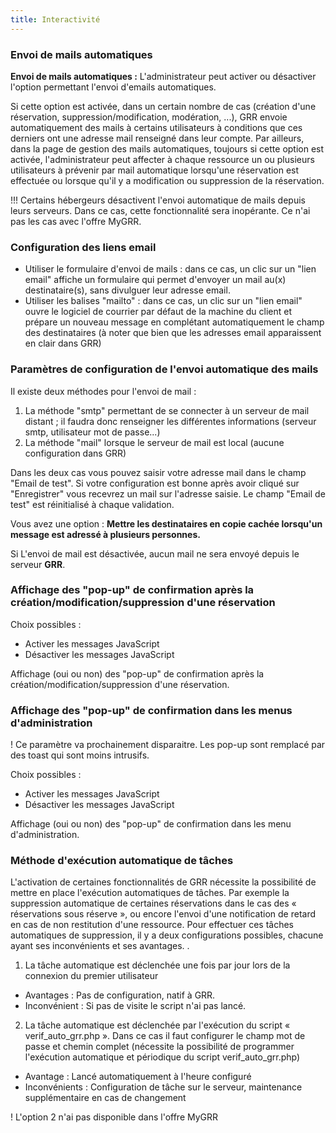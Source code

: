 ```yaml
---
title: Interactivité
---
```


### Envoi de mails automatiques

**Envoi de mails automatiques :**
L'administrateur peut activer ou désactiver l'option permettant l'envoi d'emails automatiques.

 Si cette option est activée, dans un certain nombre de cas (création d'une réservation, suppression/modification, modération, ...), GRR envoie automatiquement des mails à certains utilisateurs à conditions que ces derniers ont une adresse mail renseigné dans leur compte.
Par ailleurs, dans la page de gestion des mails automatiques, toujours si cette option est activée, l'administrateur peut affecter à chaque ressource un ou plusieurs utilisateurs à prévenir par mail automatique lorsqu'une réservation est effectuée ou lorsque qu'il y a modification ou suppression de la réservation.

!!! Certains hébergeurs désactivent l'envoi automatique de mails depuis leurs serveurs. Dans ce cas, cette fonctionnalité sera inopérante. Ce n'ai pas les cas avec l'offre MyGRR.

### Configuration des liens email

* Utiliser le formulaire d'envoi de mails : dans ce cas, un clic sur un "lien email" affiche un formulaire qui permet d'envoyer un mail au(x) destinataire(s), sans divulguer leur adresse email.
* Utiliser les balises "mailto" : dans ce cas, un clic sur un "lien email" ouvre le logiciel de courrier par défaut de la machine du client et prépare un nouveau message en complétant automatiquement le champ des destinataires (à noter que bien que les adresses email apparaissent en clair dans GRR)

### Paramètres de configuration de l'envoi automatique des mails

Il existe deux méthodes pour l'envoi de mail :
1. La méthode "smtp" permettant de se connecter à un serveur de mail distant ; il faudra donc renseigner les différentes informations (serveur smtp, utilisateur mot de passe...)
2. La méthode "mail" lorsque le serveur de mail est local (aucune configuration dans GRR)

Dans les deux cas vous pouvez saisir votre adresse mail dans le champ "Email de test". Si votre configuration est bonne après avoir cliqué sur "Enregistrer" vous recevrez un mail sur l'adresse saisie. Le champ "Email de test" est réinitialisé à chaque validation.

Vous avez une option : **Mettre les destinataires en copie cachée lorsqu'un message est adressé à plusieurs personnes.**

Si L'envoi de mail est désactivée, aucun mail ne sera envoyé depuis le serveur **GRR**.


### Affichage des "pop-up" de confirmation après la création/modification/suppression d'une réservation

Choix possibles :
* Activer les messages JavaScript
* Désactiver les messages JavaScript

Affichage (oui ou non) des "pop-up" de confirmation après la création/modification/suppression d'une réservation.


### Affichage des "pop-up" de confirmation dans les menus d'administration

! Ce paramètre va prochainement disparaitre. Les pop-up sont remplacé par des toast qui sont moins intrusifs.

Choix possibles :
* Activer les messages JavaScript
* Désactiver les messages JavaScript

Affichage (oui ou non) des "pop-up" de confirmation dans les menu d'administration.


### Méthode d'exécution automatique de tâches

L'activation de certaines fonctionnalités de GRR nécessite la possibilité de mettre en place l'exécution automatiques de tâches.
Par exemple la suppression automatique de certaines réservations dans le cas des « réservations sous réserve », ou encore l'envoi d'une notification de retard en cas de non restitution d'une ressource.
Pour effectuer ces tâches automatiques de suppression, il y a deux configurations possibles, chacune ayant ses inconvénients et ses avantages. .

1. La tâche automatique est déclenchée une fois par jour lors de la connexion du premier utilisateur
*  	Avantages : Pas de configuration, natif à GRR.
*  	Inconvénient : Si pas de visite le script n'ai pas lancé.
2. La tâche automatique est déclenchée par l'exécution du script « verif_auto_grr.php ». Dans ce cas il faut configurer le champ mot de passe et chemin complet (nécessite la possibilité de programmer l'exécution automatique et périodique du script verif_auto_grr.php)
*  	Avantage : Lancé automatiquement à l'heure configuré
*  	Inconvénients : Configuration de tâche sur le serveur, maintenance supplémentaire en cas de changement

! L'option 2 n'ai pas disponible dans l'offre MyGRR
